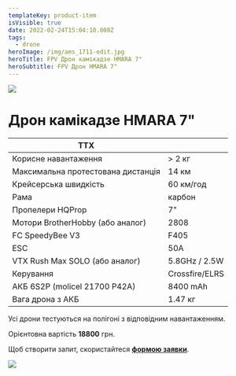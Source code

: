 ```yaml
---
templateKey: product-item
isVisible: true
date: 2022-02-24T15:04:10.000Z
tags:
  - drone
heroImage: /img/ams_1711-edit.jpg
heroTitle: FPV Дрон камікадзе HMARA 7"
heroSubtitle: FPV Дрон HMARA 7"
---
```

![](/img/ams_1711-edit.jpg)

# Дрон камікадзе HMARA 7"

| **ТТХ**                            |                |
| ---------------------------------- | -------------- |
| Корисне навантаження               | \> 2 кг        |
| Максимальна протестована дистанція | 14 км          |
| Крейсерська швидкість              | 60 км/год      |
| Р﻿ама                              | карбон         |
| Пропелери HQProp                   | 7"             |
| Мотори BrotherHobby (або аналог)   | 2808           |
| FC SpeedyBee V3                    | F405           |
| ESC                                | 50A            |
| ﻿VTX Rush Max SOLO (або аналог)    | 5.8GHz / 2.5W  |
| ﻿Керування                         | Crossfire/ELRS |
| АКБ 6S2P (molicel 21700 P42A)      | 8400 mAh       |
| Вага дрона з АКБ                   | 1.47 кг        |

Усі дрони тестуються на полігоні з відповідним навантаженням.

Орієнтовна вартість **18800** грн.

Щоб створити запит, скористайтеся <a href="https://docs.google.com/forms/d/e/1FAIpQLSflTILqQ9CENT9xGsnn4Ke6l-D-2m2yaclV2jH2pzXmjGk51w/viewform" target="_blank" rel="noopener noreferrer">**формою заявки**</a>.

![](/img/ams_1709-edit.jpg)